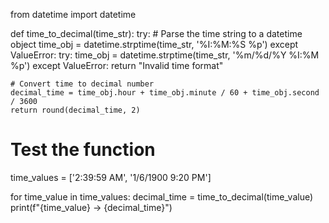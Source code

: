 from datetime import datetime

def time_to_decimal(time_str):
    try:
        # Parse the time string to a datetime object
        time_obj = datetime.strptime(time_str, '%I:%M:%S %p')
    except ValueError:
        try:
            time_obj = datetime.strptime(time_str, '%m/%d/%Y %I:%M %p')
        except ValueError:
            return "Invalid time format"
    
    # Convert time to decimal number
    decimal_time = time_obj.hour + time_obj.minute / 60 + time_obj.second / 3600
    return round(decimal_time, 2)

# Test the function
time_values = ['2:39:59 AM', '1/6/1900 9:20 PM']

for time_value in time_values:
    decimal_time = time_to_decimal(time_value)
    print(f"{time_value} -> {decimal_time}")


